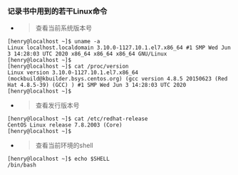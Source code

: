 ###  记录书中用到的若干Linux命令



- > 查看当前系统版本号
```shell
[henry@localhost ~]$ uname -a
Linux localhost.localdomain 3.10.0-1127.10.1.el7.x86_64 #1 SMP Wed Jun 3 14:28:03 UTC 2020 x86_64 x86_64 x86_64 GNU/Linux
[henry@localhost ~]$ 
[henry@localhost ~]$ cat /proc/version
Linux version 3.10.0-1127.10.1.el7.x86_64 (mockbuild@kbuilder.bsys.centos.org) (gcc version 4.8.5 20150623 (Red Hat 4.8.5-39) (GCC) ) #1 SMP Wed Jun 3 14:28:03 UTC 2020
[henry@localhost ~]$ 
```

- > 查看发行版本号
```shell
[henry@localhost ~]$ cat /etc/redhat-release 
CentOS Linux release 7.8.2003 (Core)
[henry@localhost ~]$ 
```

- > 查看当前环境的shell
```shell
[henry@localhost ~]$ echo $SHELL
/bin/bash
```
































